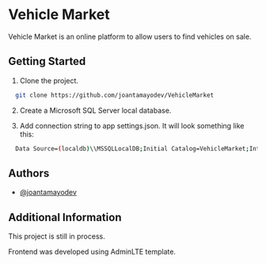 
# Vehicle Market

Vehicle Market is an online platform to allow users to find vehicles on sale.


## Getting Started 

1. Clone the project.

```bash
  git clone https://github.com/joantamayodev/VehicleMarket
```

2. Create a Microsoft SQL Server local database.

3. Add connection string to app settings.json. It will look something like this:

```bash
  Data Source=(localdb)\\MSSQLLocalDB;Initial Catalog=VehicleMarket;Integrated Security=True;Connect Timeout=30;Encrypt=False;TrustServerCertificate=False;ApplicationIntent=ReadWrite;MultiSubnetFailover=False
```



## Authors

- [@joantamayodev](https://www.github.com/joantamayodev)


## Additional Information

This project is still in process.

Frontend was developed using AdminLTE template.
